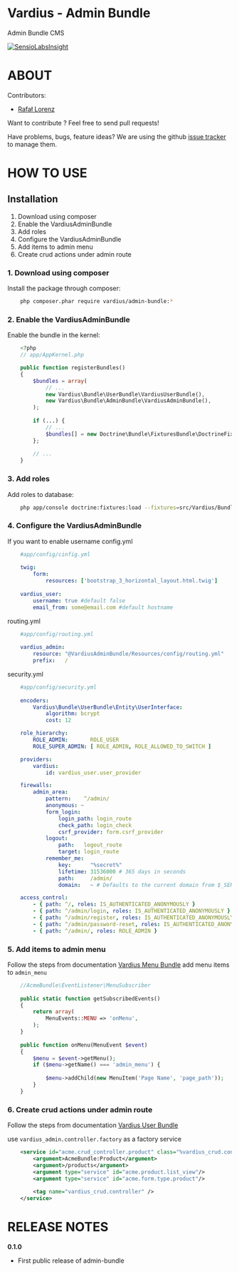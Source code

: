 Vardius - Admin Bundle
======================================

Admin Bundle CMS

[![SensioLabsInsight](https://insight.sensiolabs.com/projects/aeb8a350-e04c-4cc5-86cc-e1a207325fa0/big.png)](https://insight.sensiolabs.com/projects/aeb8a350-e04c-4cc5-86cc-e1a207325fa0)

ABOUT
==================================================
Contributors:

* [Rafał Lorenz](http://rafallorenz.com)

Want to contribute ? Feel free to send pull requests!

Have problems, bugs, feature ideas?
We are using the github [issue tracker](https://github.com/vardius/admin-bundle/issues) to manage them.

HOW TO USE
==================================================

Installation
----------------
1. Download using composer
2. Enable the VardiusAdminBundle
3. Add roles
4. Configure the VardiusAdminBundle
5. Add items to admin menu
6. Create crud actions under admin route

### 1. Download using composer

Install the package through composer:

``` bash
    php composer.phar require vardius/admin-bundle:*
```

### 2. Enable the VardiusAdminBundle
Enable the bundle in the kernel:

``` php
    <?php
    // app/AppKernel.php

    public function registerBundles()
    {
        $bundles = array(
            // ...
            new Vardius\Bundle\UserBundle\VardiusUserBundle(),
            new Vardius\Bundle\AdminBundle\VardiusAdminBundle(),
        );
        
        if (...) {
            // ...
            $bundles[] = new Doctrine\Bundle\FixturesBundle\DoctrineFixturesBundle();
        };
            
        // ...
    }
```
    
### 3. Add roles
Add roles to database:

``` bash
    php app/console doctrine:fixtures:load --fixtures=src/Vardius/Bundle/UserBundle/DataFixtures/ORM --append
```

### 4. Configure the VardiusAdminBundle

If you want to enable username
config.yml

``` yaml
    #app/config/cinfig.yml
    
    twig:
        form:
            resources: ['bootstrap_3_horizontal_layout.html.twig']
    
    vardius_user:
        username: true #default false
        email_from: some@email.com #default hostname
```
        
routing.yml

``` yaml
    #app/config/routing.yml
    
    vardius_admin:
        resource: "@VardiusAdminBundle/Resources/config/routing.yml"
        prefix:   /
```
        
security.yml

``` yaml
    #app/config/security.yml
    
    encoders:
        Vardius\Bundle\UserBundle\Entity\UserInterface:
            algorithm: bcrypt
            cost: 12

    role_hierarchy:
        ROLE_ADMIN:       ROLE_USER
        ROLE_SUPER_ADMIN: [ ROLE_ADMIN, ROLE_ALLOWED_TO_SWITCH ]

    providers:
        vardius:
            id: vardius_user.user_provider

    firewalls:
        admin_area:
            pattern:    ^/admin/
            anonymous: ~
            form_login:
                login_path: login_route
                check_path: login_check
                csrf_provider: form.csrf_provider
            logout:
                path:   logout_route
                target: login_route
            remember_me:
                key:      "%secret%"
                lifetime: 31536000 # 365 days in seconds
                path:     /admin/
                domain:   ~ # Defaults to the current domain from $_SERVER

    access_control:
        - { path: ^/, roles: IS_AUTHENTICATED_ANONYMOUSLY }
        - { path: ^/admin/login, roles: IS_AUTHENTICATED_ANONYMOUSLY }
        - { path: ^/admin/register, roles: IS_AUTHENTICATED_ANONYMOUSLY }
        - { path: ^/admin/password-reset, roles: IS_AUTHENTICATED_ANONYMOUSLY }
        - { path: ^/admin/, roles: ROLE_ADMIN }
```

### 5. Add items to admin menu
Follow the steps from documentation [Vardius Menu Bundle](https://github.com/Vardius/menu-bundle)
add menu items to `admin_menu`

``` php
    //AcmeBundle\EventListener\MenuSubscriber
    
    public static function getSubscribedEvents()
    {
        return array(
            MenuEvents::MENU => 'onMenu',
        );
    }
    
    public function onMenu(MenuEvent $event)
    {
        $menu = $event->getMenu();
        if ($menu->getName() === 'admin_menu') {
    
            $menu->addChild(new MenuItem('Page Name', 'page_path'));
        }
    }
```

### 6. Create crud actions under admin route
Follow the steps from documentation [Vardius User Bundle](https://github.com/Vardius/user-bundle)

use `vardius_admin.controller.factory` as a factory service

``` xml
    <service id="acme.crud_controller.product" class="%vardius_crud.controller.class%" factory-service="vardius_admin.controller.factory" factory-method="get">
        <argument>AcmeBundle:Product</argument>
        <argument>/products</argument>
        <argument type="service" id="acme.product.list_view"/>
        <argument type="service" id="acme.form.type.product"/>
    
        <tag name="vardius_crud.controller" />
    </service>
```

RELEASE NOTES
==================================================
**0.1.0**

- First public release of admin-bundle
